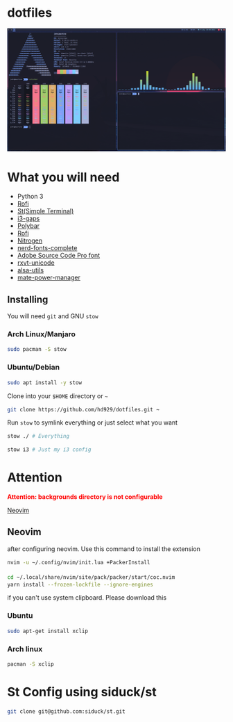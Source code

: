 # dotfiles
![dotfile image](./.github/wallpaper.png)

# What you will need
- Python 3
- [Rofi](https://github.com/adi1090x/rofi)
- [St(Simple Terminal)](https://github.com/hd929/st)
- [i3-gaps](https://github.com/Airblader/i3)
- [Polybar](https://github.com/jaagr/polybar)
- [Rofi](https://github.com/DaveDavenport/rofi)
- [Nitrogen](https://aur.archlinux.org/packages/nitrogen-git)
- [nerd-fonts-complete](https://aur.archlinux.org/packages/nerd-fonts-complete/)
- [Adobe Source Code Pro font](https://github.com/adobe-fonts/source-code-pro)
- [rxvt-unicode](https://wiki.archlinux.org/index.php/Rxvt-unicode)
- [alsa-utils](https://archlinux.org/packages/extra/x86_64/alsa-utils)
- [mate-power-manager](https://archlinux.org/packages/community/x86_64/mate-power-manager)

## Installing
You will need `git` and GNU `stow`

### Arch Linux/Manjaro

```bash
sudo pacman -S stow
```

### Ubuntu/Debian
```bash
sudo apt install -y stow
```

Clone into your `$HOME` directory or `~`

```bash
git clone https://github.com/hd929/dotfiles.git ~
```

Run `stow` to symlink everything or just select what you want

```bash
stow ./ # Everything
```

```bash
stow i3 # Just my i3 config
```

# Attention
<b style="color: red">Attention: backgrounds directory is not configurable</b>

[Neovim](#neovim)

## Neovim
after configuring neovim. Use this command to install the extension

```bash
nvim -u ~/.config/nvim/init.lua +PackerInstall

cd ~/.local/share/nvim/site/pack/packer/start/coc.nvim
yarn install --frozen-lockfile --ignore-engines
```


if you can't use system clipboard. Please download this

### Ubuntu
```bash
sudo apt-get install xclip
```


### Arch linux
```bash
pacman -S xclip
```

# St Config using siduck/st

```bash
git clone git@github.com:siduck/st.git

```
